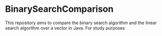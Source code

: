# BinarySearchComparison
 This repository aims to compare the binary search algorithm and the linear search algorithm over a vector in Java. For study purposes

